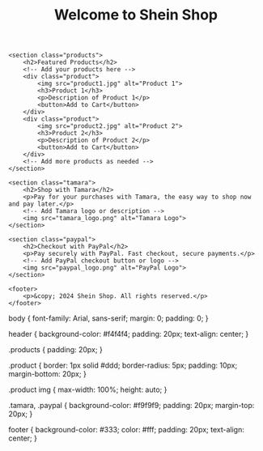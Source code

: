 <!DOCTYPE html>
<html lang="en">
<head>
    <meta charset="UTF-8">
    <meta name="viewport" content="width=device-width, initial-scale=1.0">
    <title>Shein Shop</title>
    <link rel="stylesheet" href="styles.css">
</head>
<body>
    <header>
        <h1>Welcome to Shein Shop</h1>
    </header>

    <section class="products">
        <h2>Featured Products</h2>
        <!-- Add your products here -->
        <div class="product">
            <img src="product1.jpg" alt="Product 1">
            <h3>Product 1</h3>
            <p>Description of Product 1</p>
            <button>Add to Cart</button>
        </div>
        <div class="product">
            <img src="product2.jpg" alt="Product 2">
            <h3>Product 2</h3>
            <p>Description of Product 2</p>
            <button>Add to Cart</button>
        </div>
        <!-- Add more products as needed -->
    </section>

    <section class="tamara">
        <h2>Shop with Tamara</h2>
        <p>Pay for your purchases with Tamara, the easy way to shop now and pay later.</p>
        <!-- Add Tamara logo or description -->
        <img src="tamara_logo.png" alt="Tamara Logo">
    </section>

    <section class="paypal">
        <h2>Checkout with PayPal</h2>
        <p>Pay securely with PayPal. Fast checkout, secure payments.</p>
        <!-- Add PayPal checkout button or logo -->
        <img src="paypal_logo.png" alt="PayPal Logo">
    </section>

    <footer>
        <p>&copy; 2024 Shein Shop. All rights reserved.</p>
    </footer>
</body>
</html>
body {
    font-family: Arial, sans-serif;
    margin: 0;
    padding: 0;
}

header {
    background-color: #f4f4f4;
    padding: 20px;
    text-align: center;
}

.products {
    padding: 20px;
}

.product {
    border: 1px solid #ddd;
    border-radius: 5px;
    padding: 10px;
    margin-bottom: 20px;
}

.product img {
    max-width: 100%;
    height: auto;
}

.tamara, .paypal {
    background-color: #f9f9f9;
    padding: 20px;
    margin-top: 20px;
}

footer {
    background-color: #333;
    color: #fff;
    padding: 20px;
    text-align: center;
}


